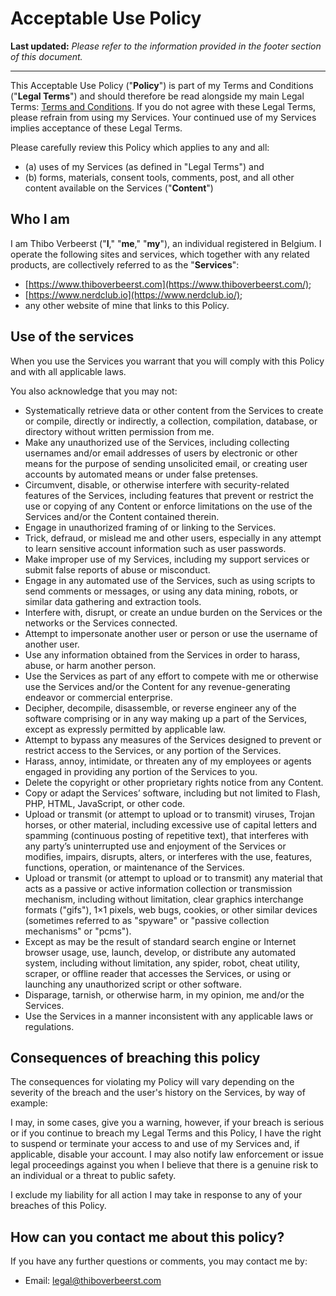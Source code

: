 # Acceptable Use Policy

**Last updated:** _Please refer to the information provided in the footer section of this document._

***

This Acceptable Use Policy ("**Policy**") is part of my Terms and Conditions ("**Legal Terms**") and should therefore be read alongside my main Legal Terms: [Terms and Conditions](terms-and-conditions.md). If you do not agree with these Legal Terms, please refrain from using my Services. Your continued use of my Services implies acceptance of these Legal Terms.

Please carefully review this Policy which applies to any and all:

* (a) uses of my Services (as defined in "Legal Terms") and
* (b) forms, materials, consent tools, comments, post, and all other content available on the Services ("**Content**")

## Who I am

I am Thibo Verbeerst ("**I**," "**me**," "**my**"), an individual registered in Belgium. I operate the following sites and services, which together with any related products, are collectively referred to as the "**Services**":

* [https://www.thiboverbeerst.com](https://www.thiboverbeerst.com/);
* [https://www.nerdclub.io](https://www.nerdclub.io/);
* any other website of mine that links to this Policy.

## Use of the services

When you use the Services you warrant that you will comply with this Policy and with all applicable laws.

You also acknowledge that you may not:

* Systematically retrieve data or other content from the Services to create or compile, directly or indirectly, a collection, compilation, database, or directory without written permission from me.
* Make any unauthorized use of the Services, including collecting usernames and/or email addresses of users by electronic or other means for the purpose of sending unsolicited email, or creating user accounts by automated means or under false pretenses.
* Circumvent, disable, or otherwise interfere with security-related features of the Services, including features that prevent or restrict the use or copying of any Content or enforce limitations on the use of the Services and/or the Content contained therein.
* Engage in unauthorized framing of or linking to the Services.
* Trick, defraud, or mislead me and other users, especially in any attempt to learn sensitive account information such as user passwords.
* Make improper use of my Services, including my support services or submit false reports of abuse or misconduct.
* Engage in any automated use of the Services, such as using scripts to send comments or messages, or using any data mining, robots, or similar data gathering and extraction tools.
* Interfere with, disrupt, or create an undue burden on the Services or the networks or the Services connected.
* Attempt to impersonate another user or person or use the username of another user.
* Use any information obtained from the Services in order to harass, abuse, or harm another person.
* Use the Services as part of any effort to compete with me or otherwise use the Services and/or the Content for any revenue-generating endeavor or commercial enterprise.
* Decipher, decompile, disassemble, or reverse engineer any of the software comprising or in any way making up a part of the Services, except as expressly permitted by applicable law.
* Attempt to bypass any measures of the Services designed to prevent or restrict access to the Services, or any portion of the Services.
* Harass, annoy, intimidate, or threaten any of my employees or agents engaged in providing any portion of the Services to you.
* Delete the copyright or other proprietary rights notice from any Content.
* Copy or adapt the Services’ software, including but not limited to Flash, PHP, HTML, JavaScript, or other code.
* Upload or transmit (or attempt to upload or to transmit) viruses, Trojan horses, or other material, including excessive use of capital letters and spamming (continuous posting of repetitive text), that interferes with any party’s uninterrupted use and enjoyment of the Services or modifies, impairs, disrupts, alters, or interferes with the use, features, functions, operation, or maintenance of the Services.
* Upload or transmit (or attempt to upload or to transmit) any material that acts as a passive or active information collection or transmission mechanism, including without limitation, clear graphics interchange formats ("gifs"), 1×1 pixels, web bugs, cookies, or other similar devices (sometimes referred to as "spyware" or "passive collection mechanisms" or "pcms").
* Except as may be the result of standard search engine or Internet browser usage, use, launch, develop, or distribute any automated system, including without limitation, any spider, robot, cheat utility, scraper, or offline reader that accesses the Services, or using or launching any unauthorized script or other software.
* Disparage, tarnish, or otherwise harm, in my opinion, me and/or the Services.
* Use the Services in a manner inconsistent with any applicable laws or regulations.

## Consequences of breaching this policy

The consequences for violating my Policy will vary depending on the severity of the breach and the user's history on the Services, by way of example:

I may, in some cases, give you a warning, however, if your breach is serious or if you continue to breach my Legal Terms and this Policy, I have the right to suspend or terminate your access to and use of my Services and, if applicable, disable your account. I may also notify law enforcement or issue legal proceedings against you when I believe that there is a genuine risk to an individual or a threat to public safety.

I exclude my liability for all action I may take in response to any of your breaches of this Policy.

## How can you contact me about this policy?

If you have any further questions or comments, you may contact me by:

* Email: [legal@thiboverbeerst.com](mailto:legal@thiboverbeerst.com)
